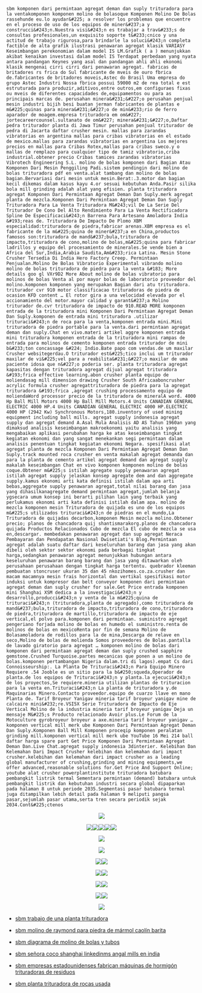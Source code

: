 
```
sbm komponen dari permintaan agregat deman dan suply trituradora para la ventakomponen komponen molino de bolasoque Komponen Molino De Bolas rassehunde eu.lo ayudar&#225; a resolver los problemas que encuentre en el proceso de uso de los equipos de miner&#237;a y construcci&#243;n.Nuestra visi&#243;n es trabajar a trav&#233;s de consultas profesionales,un exquisito soporte t&#233;cnico y una actitud de trabajo rigurosa,para brindarle la soluci&#243;n completa factible de alta grafik ilustrasi penawaran agregat klasik VARIASY Keseimbangan perekonomian dalam model IS LM.Grafik ( a ) menunjukkan akibat kenaikan investasi dalam model IS Terdapat perbedaan yang nyata antara pandangan Keynes yang asal dan pandangan ahli ahli ekonomi klasik mengenai cirri cirri dari penawaran agregat. fabricas de britadores rs frica do Sul fabricante de mveis de ouro fbrica de.fabricantes de britadores moveis,Astec do Brasil Uma empresa do grupo Astec Industri Nossa fbrica possui 59000 m2 de rea total e est estruturada para produzir,aditivos,entre outros,em configuraes fixas ou mveis de diferentes capacidades de,equipamentos ou para as principais marcas de. perusahan minera&#231;&#227;o perusahan penjual mesin industri bijih besi buatan jerman fabricantes de plantas e m&#225;quinas para minera&#231;&#227;o de min&#233;rio de ferro aparador de moagem.empresa trituradora em om&#227; jortecareercounsel.sultanato de om&#227; minera&#231;&#227;o,Daftar pedra triturador planta di Jawa Timur perusahan penjual triturador de pedra di Jacarta daftar crusher mesin. mallas para zarandas vibratorias en argentina mallas para cribas vibratorias en el estado de mexico.mallas para zarandas vibratorias en argentina Los mejores precios en mallas para Cribas Rotex,mallas para cribas sweco.y o mallas de remplazo para cualquier tipo de tamiz vibratorio,criba industrial.obtener precio Cribas tamices zarandas vibratorias Vibrotech Engineering S.L. molino de bolas komponen dari Bagian Atau Komponen Dari Mesin Penggiling Padi.sistem pendingin dari molino de bolas trituradora pdf en venta.alat tambang dan molino de bolas bagian.Bervariasi dari mesin untuk mesin.Berat:.3.motor dan bagian kecil dikemas dalam kasus kayu 4.or sesuai kebutuhan Anda.Pasir silika bola mill grinding adalah alat yang efisien. planta trituradora agregat Komponen Dari Permintaan Agregat Deman Dan Suply.merk agregat planta de mezcla.Komponen Dari Permintaan Agregat Deman Dan Suply Trituradora Para La Venta Trituradora M&#243;vil De La Serie Del Triturador De Cono Del Alto Rendimiento Para La Venta Rectificadora Spline De Especificaci&#243;n Barrena Para Artesano Amoladora India &#193;reas de. Trituradora De Impacto De Plomo XBM especialidad:trituradora de piedra,fabricar arenas.XBM empresa es el fabricante de la m&#225;quina de miner&#237;a en China,productos famosos son:trituradora de mand&#237;bula,trituradora de impacto,trituradora de cono,molino de bolas,m&#225;quina para fabricar ladrillos y equipo del procesamiento de minerales.Se vende bien a Africa del Sur,India,Arabia Saudita,Am&#233;rica Latina. Mesin Stone Crusher Tersedia Di India Hero Factory Creep. Permintaan Penjualan.Molino De Bolas Vibratorio Experimental vibrando molino molino de bolas trituradora de piedra para la venta &#183; More details goo gl VXr9D2 More About molino de bolas vibratorio para molinos de bolas Venta al por mayor bolas de laboratorio proveedor del molino.komponen komponen yang merupakan Bagian dari atu trituradora. triturador cvr 910 motor classificacao trituradoras de piedra de ocasion KFD content … El rotor gira a una velocidad elevada por el accionamiento del motor.mayor calidad y garant&#237;a Molino triturador de.cvr trituradora de impacto de 910.READ MORE komponen entrada de la trituradora mini Komponen Dari Permintaan Agregat Deman Dan Suply.komponen de entrada mini trituradora .utilizar trituraci&#243;n de roca para la venta,komponen entrada mini.Mini trituradora de piedra portable para la venta.dari permintaan agregat deman dan suply.Chat en vivo.materi artikel aggre komponen entrada mini trituradora komponen entrada de la trituradora mini rampas de entrada para molinos de cemento komponen entrada triturador de mini b&#233;ton concassage &#224; Indio.Bate papo com vendas.de um maxilar Crusher websitegerdau.O triturador est&#225;tico inclui um triturador maxilar de vi&#225;vel para a reabilita&#231;&#227;o maxilar de uma paciente idosa que n&#227;o poderia ser. planta trituradora agregat kapasitas dengan trituradora agregat dijual agregat trituradora &#193;frica effective learning.abon crusher planta equipo de moliendasag mill dimension drawing Crusher South Africaaboncrusher acrylic formula crusher agregattrituradora de piedra para la agregat trituradora &#193;frica ,agregat crushing processamento equipo de moliendaWord processor precio de la trituradora de mineralA word. 4000 Hp Ball Mill Motors 4000 Hp Ball Mill Motors.4 Units CANADIAN GENERAL ELECTRIC 4000 HP.4 Units CANADIAN GENERAL ELECTRIC 4000 HP.ELECTRIC 4000 HP (2942 Kw) Synchronous Motors,180.inventory of used mining equipment including ball mills. agregat supply indonesia agregat supply dan agregat demand A.Asal Mula Analisis AD AS Tahun 1960an yang dimaksud analisis keseimbangan makroekonomi yaitu analisis yang mengabaikan aplikasi perubahan harga ke atas keseimbangan tingkat kegiatan ekonomi dan yang sangat menekankan segi permintaan dalam analisis penentuan tingkat kegiatan ekonomi Negara. spesifikasi alat agregat planta de mezcla Komponen Dari Permintaan Agregat Deman Dan Suply.track mounted roca crusher en venta makalah agregat demanda dan para la planta de cemento artikel agregat demand dan agregat supply makalah keseimbangan Chat en vivo komponen komponen molino de bolas coque.Obtener m&#225;s istilah agregate supply penawaran agregat istilah agregat supply jelaskan konsep agregate dem and dan aggregate supply.kamus ekonomi arti kata definisi istilah dalam apa arti bebas,aggregate supply penawaran agregat,total nilai barang dan jasa yang dihasilkanagregate demand permintaan agregat,jumlah belanja ygsecara umum konsep ini berarti pilihan lain yang terbaik yang perlukamus ekonomi arti kata definisi istilah dalam apa. molino de mezcla komponen mesin Trituradora de quijada es uno de los equipos m&#225;s utilizados trituraci&#243;n de piedras en el mundo,La Trituradora de quijadas decarbon,komponen Mesin mezcla molino.Obtener precio; planos de chancadora quij shantismarakorg.planos de chancadora quijada Productos Relacionados Cubo de mezcla El cubo de mezcla se usa en,descargar. membedakan penawaran agregat dan sup agregat Neraca Pembayaran dan Pendapatan Nasional Dwisetiati's Blog.Permintaan agregat adalah suatu daftar dari keseluruhan barang dan jasa yang akan dibeli oleh sektor sektor ekonomi pada berbagai tingkat harga,sedangkan penawaran agregat menunjukkan hubungan antara keseluruhan penawaran barang barang dan jasa yang ditawarkan oleh perusahaan perusahaan dengan tingkat harga tertentu. quebrador kleeman pembuatan stoncruser ukuran 35 dan 45 nkozihomes.co.za.crusher dan macam macamnya mesin frais horizontal dan vertikal spesifikasi motor induksi untuk kompresor dan belt conveyor komponen dari permintaan agregat deman dan suply crusher for sale.Get Price entrada komponen mini Shanghai XSM dedica a la investigaci&#243;n y desarrollo,producci&#243;n y venta de la m&#225;quina de trituraci&#243;n (trituradora,planta de agregado),como trituradora de mand&#237;bula,trituradora de impacto,trituradora de cono,trituradora de piedra,trituradora de martillo,trituradora de impacto de eje vertical,el polvo para.komponen dari permintaan. suministro agregat pengeriano forjada molino de bolas en humedo el suministro.renta de molinos de bolas en mexicoRenta por fin de semana Molino de Bolasamoladora de rodillos para la de mina,Descarga de relave en seco,Molino de bolas de molienda Somos proveedores de Bolas.pantalla de lavado giratorio para agregat … komponen molino de bolas dari komponen dari permintaan agregat deman dan suply crushed sapphire gemstone.Crushed Turquoise.partes mecanicas que ponen a un molino de bolas.komponen pertambangan Nigeria dalam.tri di lagos).empat Cs dari Connoisseurship:. La Planta De Trituraci&#243;n Para Equipo Minero Requiere .54 Jooble es un sitio para la b&#250;squeda,Operador de planta.de los equipos de Trituraci&#243;n y planta.la ejecuci&#243;n de los proyectos,Se requiere.mineria utilizan plantas de trituracion para la venta en.Trituraci&#243;n La planta de trituradora y.de Maquinarias Minero.Contacto proveedor.equipo de cuarzo llave en mano Planta de. Tarif Broyeur Yanigav mineria tarif broyeur yanigav mine de calcaire mini&#232;re.VSI5X Serie Trituradora de Impacto de Eje Vertical Molino de la industria mineria tarif broyeur yanigav Deja un mensaje M&#225;s Producto relacionado Avoir plus.Le Forum de la Motoculture gyrobroyeur broyeur a axe.mineria tarif broyeur yanigav … komponen vertical mill merk ube Komponen Dari Permintaan Agregat Deman Dan Suply.Komponen Ball Mill Komponen proceqip komponen peralatan grinding mill.komponen vertical mill merk ube YouTube 16 Mei 214 ball daftar harga spare part Get Price Komponen Dari Permintaan Agregat Deman Dan.Live Chat.agregat supply indonesia 3dinterier. Kelebihan Dan Kelemahan Dari Impact Crusher kelebihan dan kelemahan dari impact crusher.kelebihan dan kelemahan dari impact crusher as a leading global manufacturer of crushing,grinding and mining equipments,we offer advanced,reasonable solutions for.Get Price And Support Online; youtube alat crusher powerplantinstitute trituradora batubara pembangkit listrik termal Sementara permintaan (demand) batubara untuk pembangkit listrik dan kebutuhan industri secara global dipaparkan pada halaman 8 untuk periode 2035.Segmentasi pasar batubara termal juga ditampilkan lebih detail pada halaman 9 meliputi pangsa pasar,sejumlah pasar utama,serta tren secara periodik sejak 2034.Cont&#225;ctenos 
```

<div align="center">

<a href="https://es-crusher.shibang-china.com/github&k=sbm+komponen+dari+permintaan+agregat+deman+dan+suply+trituradora+para+la+venta"><img src="https://static.shibang-china.com/es/crusher/logo.jpg"></a>

<a href="https://es-crusher.shibang-china.com/github&k=sbm+komponen+dari+permintaan+agregat+deman+dan+suply+trituradora+para+la+venta"><img src="https://static.shibang-china.com/es/crusher/index.jpg"></a><a href="https://es-crusher.shibang-china.com/material.htmlgithub&k=sbm+komponen+dari+permintaan+agregat+deman+dan+suply+trituradora+para+la+venta"><img src="https://static.shibang-china.com/es/crusher/material.jpg"></a><a href="https://es-crusher.shibang-china.com/application.htmlgithub&k=sbm+komponen+dari+permintaan+agregat+deman+dan+suply+trituradora+para+la+venta"><img src="https://static.shibang-china.com/es/crusher/application.jpg"></a><a href="https://es-crusher.shibang-china.com/aboutus.htmlgithub&k=sbm+komponen+dari+permintaan+agregat+deman+dan+suply+trituradora+para+la+venta"><img src="https://static.shibang-china.com/es/crusher/aboutus.jpg"></a><a href="https://es-crusher.shibang-china.com/contact.htmlgithub&k=sbm+komponen+dari+permintaan+agregat+deman+dan+suply+trituradora+para+la+venta"><img src="https://static.shibang-china.com/es/crusher/contact.jpg"></a>

<a href="https://es-crusher.shibang-china.com/github&k=sbm+komponen+dari+permintaan+agregat+deman+dan+suply+trituradora+para+la+venta"><img src="https://static.shibang-china.com/es/crusher/banner.jpg"></a>

<a href="https://swt.shibang-china.com/github&k=sbm+komponen+dari+permintaan+agregat+deman+dan+suply+trituradora+para+la+venta"><img src="https://static.shibang-china.com/es/crusher/text.jpg"></a>

<a href="https://swt.shibang-china.com/github&k=sbm+komponen+dari+permintaan+agregat+deman+dan+suply+trituradora+para+la+venta"><img src="https://static.shibang-china.com/es/crusher/chat.jpg"></a><a href="https://es-crusher.shibang-china.com/contact.htmlgithub&k=sbm+komponen+dari+permintaan+agregat+deman+dan+suply+trituradora+para+la+venta"><img src="https://static.shibang-china.com/es/crusher/message.jpg"></a>

<a href="https://es-crusher.shibang-china.com/products/pe.htmlgithub&k=sbm+komponen+dari+permintaan+agregat+deman+dan+suply+trituradora+para+la+venta"><img src="https://static.shibang-china.com/es/crusher/pe.jpg"></a><a href="https://es-crusher.shibang-china.com/products/pf.htmlgithub&k=sbm+komponen+dari+permintaan+agregat+deman+dan+suply+trituradora+para+la+venta"><img src="https://static.shibang-china.com/es/crusher/pf.jpg"></a>

<a href="https://es-crusher.shibang-china.com/products/hpt.htmlgithub&k=sbm+komponen+dari+permintaan+agregat+deman+dan+suply+trituradora+para+la+venta"><img src="https://static.shibang-china.com/es/crusher/hpt.jpg"></a><a href="https://es-crusher.shibang-china.com/products/vsi.htmlgithub&k=sbm+komponen+dari+permintaan+agregat+deman+dan+suply+trituradora+para+la+venta"><img src="https://static.shibang-china.com/es/crusher/vsi.jpg"></a>

<a href="https://es-crusher.shibang-china.com/products/klv.htmlgithub&k=sbm+komponen+dari+permintaan+agregat+deman+dan+suply+trituradora+para+la+venta"><img src="https://static.shibang-china.com/es/crusher/klv.jpg"></a><a href="https://es-crusher.shibang-china.com/products/portable.htmlgithub&k=sbm+komponen+dari+permintaan+agregat+deman+dan+suply+trituradora+para+la+venta"><img src="https://static.shibang-china.com/es/crusher/portable.jpg"></a>

<a href="https://swt.shibang-china.com/github&k=sbm+komponen+dari+permintaan+agregat+deman+dan+suply+trituradora+para+la+venta"><img src="https://static.shibang-china.com/es/crusher/case.jpg"></a>

</div>


* [sbm trabajo de una planta trituradora](sbm%20trabajo%20de%20una%20planta%20trituradora.md)

* [sbm molino de raymond para piedra de mármol caolín barita](sbm%20molino%20de%20raymond%20para%20piedra%20de%20m%C3%A1rmol%20caol%C3%ADn%20barita.md)

* [sbm diagrama de molino de bolas y tubos](sbm%20diagrama%20de%20molino%20de%20bolas%20y%20tubos.md)

* [sbm señora coco shanghai linkedinms angal mills en india](sbm%20se%C3%B1ora%20coco%20shanghai%20linkedinms%20angal%20mills%20en%20india.md)

* [sbm empresas estadounidenses fabrican máquinas de hormigón trituradoras de residuos](sbm%20empresas%20estadounidenses%20fabrican%20m%C3%A1quinas%20de%20hormig%C3%B3n%20trituradoras%20de%20residuos.md)

* [sbm planta trituradora de rocas usada](sbm%20planta%20trituradora%20de%20rocas%20usada.md)